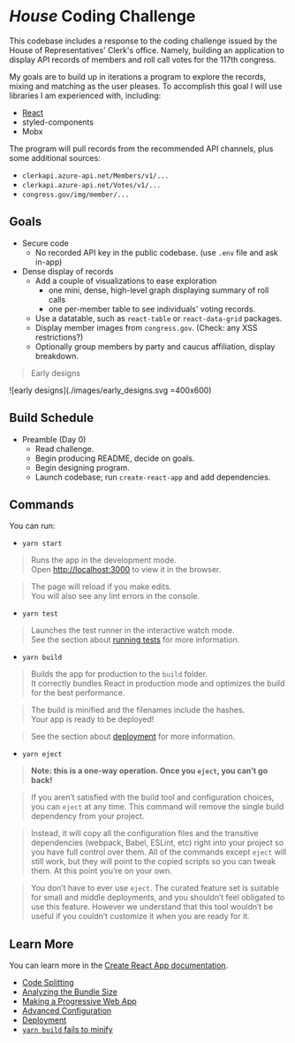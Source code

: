 # *House* Coding Challenge

This codebase includes a response to the coding challenge
issued by the House of Representatives' Clerk's office.
Namely, building an application to display API records
of members and roll call votes for the 117th congress.

My goals are to build up in iterations a program to explore the records,
mixing and matching as the user pleases.
To accomplish this goal I will use libraries I am experienced with, including:

* [React](https://reactjs.org/)
* styled-components
* Mobx

The program will pull records from the recommended API channels,
plus some additional sources:

* `clerkapi.azure-api.net/Members/v1/...`
* `clerkapi.azure-api.net/Votes/v1/...`
* `congress.gov/img/member/...`

## Goals

* Secure code
  * No recorded API key in the public codebase. (use `.env` file and ask in-app)
* Dense display of records
  * Add a couple of visualizations to ease exploration
    * one mini, dense, high-level graph displaying summary of roll calls
    * one per-member table to see individuals' voting records.
  * Use a datatable, such as `react-table` or `react-data-grid` packages.
  * Display member images from `congress.gov`. (Check: any XSS restrictions?)
  * Optionally group members by party and caucus affiliation, display breakdown.

> Early designs

![early designs](./images/early_designs.svg =400x600)

## Build Schedule

* Preamble (Day 0)
  * Read challenge.
  * Begin producing README, decide on goals.
  * Begin designing program.
  * Launch codebase; run `create-react-app` and add dependencies.

## Commands

You can run:

* `yarn start`

> Runs the app in the development mode.\
> Open [http://localhost:3000](http://localhost:3000) to view it in the
> browser.

> The page will reload if you make edits.\
> You will also see any lint errors in the console.

* `yarn test`

> Launches the test runner in the interactive watch mode.\
> See the section about [running
> tests](https://facebook.github.io/create-react-app/docs/running-tests) for
> more information.

* `yarn build`

> Builds the app for production to the `build` folder.\
> It correctly bundles React in production mode and optimizes the build for the
> best performance.

> The build is minified and the filenames include the hashes.\
> Your app is ready to be deployed!

> See the section about
> [deployment](https://facebook.github.io/create-react-app/docs/deployment) for
> more information.

* `yarn eject`

> **Note: this is a one-way operation. Once you `eject`, you can’t go back!**

> If you aren’t satisfied with the build tool and configuration choices, you
> can `eject` at any time. This command will remove the single build dependency
> from your project.

> Instead, it will copy all the configuration files and the transitive
> dependencies (webpack, Babel, ESLint, etc) right into your project so you
> have full control over them. All of the commands except `eject` will still
> work, but they will point to the copied scripts so you can tweak them. At
> this point you’re on your own.

> You don’t have to ever use `eject`. The curated feature set is suitable for
> small and middle deployments, and you shouldn’t feel obligated to use this
> feature. However we understand that this tool wouldn’t be useful if you
> couldn’t customize it when you are ready for it.

## Learn More

You can learn more in the [Create React App documentation](https://facebook.github.io/create-react-app/docs/getting-started).

* [Code Splitting](https://facebook.github.io/create-react-app/docs/code-splitting)
* [Analyzing the Bundle Size](https://facebook.github.io/create-react-app/docs/analyzing-the-bundle-size)
* [Making a Progressive Web App](https://facebook.github.io/create-react-app/docs/making-a-progressive-web-app)
* [Advanced Configuration](https://facebook.github.io/create-react-app/docs/advanced-configuration)
* [Deployment](https://facebook.github.io/create-react-app/docs/deployment)
* [`yarn build` fails to minify](https://facebook.github.io/create-react-app/docs/troubleshooting#npm-run-build-fails-to-minify)
